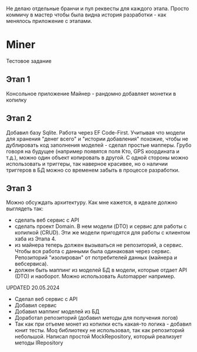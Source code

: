 Не делаю отдельные бранчи и пул реквесты для каждого этапа. Просто коммичу в мастер чтобы была видна история разработки - как менялось приложение с этапами.

# Miner

Тестовое задание

## Этап 1
Консольное приложение Майнер - рандомно добавляет монетки в копилку

## Этап 2
Добавил базу Sqlite. Работа через EF Code-First. 
Учитывая что модели для хранения "денег всего" и "истории добавления" похожие, чтобы не дублировать код заполнения моделей - сделал простые мапперы. Грубо говоря на будущее (например появятся поля Кто, GPS координата и т.д.), можно один объект копировать в другой. С одной стороны можно использовать и триггеры, так наверное красивее, но о наличии триггеров в БД можно со временем забыть в процессе разработки. 

## Этап 3
Можно обсуждать архитектуру. Как мне кажется, в идеале должно выглядеть так:
- сделать веб сервис с API
- сделать проект Domain. В нем модели (DTO) и сервис для работы с копилкой (CRUD). Эти же модели пригодятся для работы с клиентом хаба из Этапа 4.
- из майнера теперь должен вызываться не репозиторий, а сервис. Чтобы вся работа с данными была одинаковая через сервис. Репозиторий "изолирован" от потребителей данных (майнера и вебсервиса).
- должен быть маппинг из моделей БД в модели, которые отдает API (DTO) и наоборот. Можно использовать Automapper например.

UPDATED 20.05.2024
- Сделал веб сервис с API
- Добавил сервис
- Добавил маппинг моделей из БД
- Доработал репозиторий (добавил методы для получения логов)
- Так как при отъеме монет из копилки есть какая-то логика - добавил юнит тесты. Moq библиотеку не использовал, так как репозиторий небольшой. Написал простой MockRepository, который реализует методы IRepository
